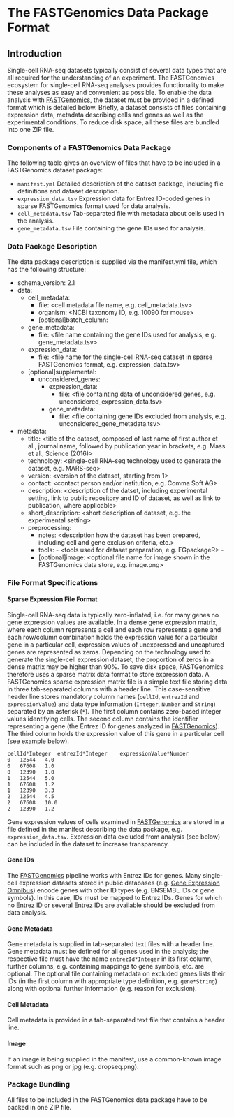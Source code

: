 # The FASTGenomics Data Package Format

## Introduction

Single-cell RNA-seq datasets typically consist of several data types that are 
all required for the understanding of an experiment. The FASTGenomics 
ecosystem for single-cell RNA-seq analyses provides functionality to make 
these analyses as easy and convenient as possible. To enable the data analysis 
with [FASTGenomics](https://fastgenomics.org), the dataset must be provided in 
a defined format which is detailed below. Briefly, a dataset consists of files 
containing expression data, metadata describing cells and genes as well as the 
experimental conditions. To reduce disk space, all these files are bundled 
into one ZIP file.


### Components of a FASTGenomics Data Package

The following table gives an overview of files that have to be included in a 
FASTGenomics dataset package:

* `manifest.yml`	Detailed description of the dataset package, including file definitions and dataset description.
* `expression_data.tsv`	Expression data for Entrez ID-coded genes in sparse FASTGenomics format used for data analysis.
* `cell_metadata.tsv`	Tab-separated file with metadata about cells used in the analysis.
* `gene_metadata.tsv`	File containing the gene IDs used for analysis.


### Data Package Description

The data package description is supplied via the manifest.yml file, which has 
the following structure:

* schema_version: 2.1
* data:
  * cell_metadata:
    * file: <cell metadata file name, e.g. cell_metadata.tsv>
    * organism: <NCBI taxonomy ID, e.g. 10090 for mouse>
    * \[optional\]batch_column: <column name in cell metadata file>
  * gene_metadata:
    * file: <file name containing the gene IDs used for analysis, e.g. gene_metadata.tsv>
  * expression_data: 
    * file: <file name for the single-cell RNA-seq dataset in sparse FASTGenomics format, e.g. expression_data.tsv>
  * \[optional\]supplemental: 
    * unconsidered_genes:
      * expression_data:
        * file: <file containting data of unconsidered genes, e.g. unconsidered_expression_data.tsv>
      * gene_metadata:
        * file: <file containing gene IDs excluded from analysis, e.g. unconsidered_gene_metadata.tsv>
* metadata:
  * title: <title of the dataset, composed of last name of first author et al., journal name, followed by publication year in brackets, e.g. Mass et al., Science (2016)>
  * technology: <single-cell RNA-seq technology used to generate the dataset, e.g. MARS-seq>
  * version: <version of the dataset, starting from 1>
  * contact: <contact person and/or institution, e.g. Comma Soft AG>
  * description: <description of the datset, including experimental setting, link to public repository and ID of dataset, as well as link to publication, where applicable>
  * short_description: <short description of dataset, e.g. the experimental setting>
  * preprocessing:
    * notes: <description how the dataset has been prepared, including cell and gene exclusion criteria, etc.>
    * tools:
		     - <tools used for dataset preparation, e.g. FGpackageR>
		     - <another tool used for dataset preparation>
    * \[optional\]image: <optional file name for image shown in the FASTGenomics data store, e.g. image.png>


### File Format Specifications

#### Sparse Expression File Format

Single-cell RNA-seq data is typically zero-inflated, i.e. for many genes no 
gene expression values are available. In a dense gene expression matrix, where
each column represents a cell and each row represents a gene and each 
row/column combination holds the expression value for a particular gene in a 
particular cell, expression values of unexpressed and uncaptured genes are 
represented as zeros. Depending on the technology used to generate the 
single-cell expression dataset, the proportion of zeros in a dense matrix may 
be higher than 90%. To save disk space, FASTGenomics therefore uses a sparse 
matrix data format to store expression data. A FASTGenomics sparse expression 
matrix file is a simple text file storing data in three tab-separated columns with a header line. This case-sensitive header 
line stores mandatory column names (`cellId`, `entrezId` and `expressionValue`) 
and data type information (`Integer`, `Number` and `String`) separated by an asterisk 
(`*`). The first column contains zero-based integer values identifying cells. 
The second column contains the identifier representing a gene (the Entrez ID 
for genes analyzed in [FASTGenomics](https://fastgenomics.org)). The third column holds the expression 
value of this gene in a particular cell (see example below).

```
cellId*Integer	entrezId*Integer	expressionValue*Number 
0	12544	4.0
0	67608	1.0
0	12390	1.0
1	12544	5.0
1	67608	1.2
1	12390	3.3
2	12544	4.5
2	67608	10.0
2	12390	1.2
```

Gene expression values of cells examined in [FASTGenomics](https://fastgenomics.org) are stored in 
a file defined in the manifest describing the data package, e.g. 
`expression_data.tsv`. Expression data excluded from analysis (see below) can 
be included in the dataset to increase transparency. 


#### Gene IDs

The [FASTGenomics](https://fastgenomics.org) pipeline works with Entrez IDs for genes. Many 
single-cell expression datasets stored in public databases (e.g. [Gene Expression Omnibus](http://www.ncbi-nlm.nih.gov/geo)) 
encode genes with other ID types (e.g. ENSEMBL IDs or gene symbols). In this 
case, IDs must be mapped to Entrez IDs. Genes for which no Entrez ID or 
several Entrez IDs are available should be excluded from data analysis.


#### Gene Metadata

Gene metadata is supplied in tab-separated text files with a header line. Gene 
metadata must be defined for all genes used in the analysis; the respective 
file must have the name `entrezId*Integer` in its first column, further columns, 
e.g. containing mappings to gene symbols, etc. are optional. The optional file 
containing metadata on excluded genes lists their IDs (in the first column 
with appropriate type definition, e.g. `gene*String`) along with optional 
further information (e.g. reason for exclusion).

#### Cell Metadata

Cell metadata is provided in a tab-separated text file that contains a header line. 

#### Image

If an image is being supplied in the manifest, use a common-known image format such as png or jpg (e.g. dropseq.png).

### Package Bundling

All files to be included in the FASTGenomics data package have to be packed in
one ZIP file.
